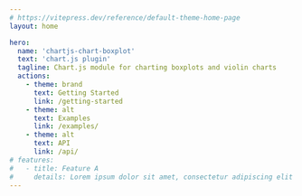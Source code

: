 ```yaml
---
# https://vitepress.dev/reference/default-theme-home-page
layout: home

hero:
  name: 'chartjs-chart-boxplot'
  text: 'chart.js plugin'
  tagline: Chart.js module for charting boxplots and violin charts
  actions:
    - theme: brand
      text: Getting Started
      link: /getting-started
    - theme: alt
      text: Examples
      link: /examples/
    - theme: alt
      text: API
      link: /api/
# features:
#   - title: Feature A
#     details: Lorem ipsum dolor sit amet, consectetur adipiscing elit
---
```

